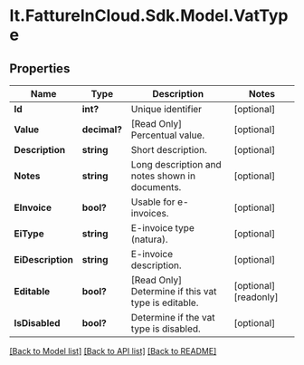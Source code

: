 # It.FattureInCloud.Sdk.Model.VatType

## Properties

Name | Type | Description | Notes
------------ | ------------- | ------------- | -------------
**Id** | **int?** | Unique identifier | [optional] 
**Value** | **decimal?** | [Read Only] Percentual value. | [optional] 
**Description** | **string** | Short description. | [optional] 
**Notes** | **string** | Long description and notes shown in documents. | [optional] 
**EInvoice** | **bool?** | Usable for e-invoices. | [optional] 
**EiType** | **string** | E-invoice type (natura). | [optional] 
**EiDescription** | **string** | E-invoice description. | [optional] 
**Editable** | **bool?** | [Read Only] Determine if this vat type is editable. | [optional] [readonly] 
**IsDisabled** | **bool?** | Determine if the vat type is disabled. | [optional] 

[[Back to Model list]](../README.md#documentation-for-models) [[Back to API list]](../README.md#documentation-for-api-endpoints) [[Back to README]](../README.md)

